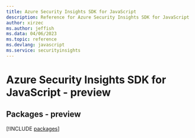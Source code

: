 ```yaml
---
title: Azure Security Insights SDK for JavaScript
description: Reference for Azure Security Insights SDK for JavaScript
author: xirzec
ms.author: jeffish
ms.data: 04/06/2023
ms.topic: reference
ms.devlang: javascript
ms.service: securityinsights
---
```

# Azure Security Insights SDK for JavaScript - preview
## Packages - preview
[!INCLUDE [packages](security-insights-index.md)]